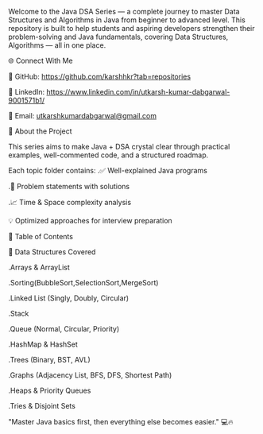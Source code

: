 Welcome to the Java DSA Series — a complete journey to master Data Structures and Algorithms in Java from beginner to advanced level.
This repository is built to help students and aspiring developers strengthen their problem-solving and Java fundamentals, covering  Data Structures, Algorithms — all in one place.

🌐 Connect With Me

💼 GitHub: https://github.com/karshhkr?tab=repositories

💬 LinkedIn: https://www.linkedin.com/in/utkarsh-kumar-dabgarwal-9001571b1/

📧 Email: utkarshkumardabgarwal@gmail.com


 📖 About the Project

This series aims to make Java + DSA crystal clear through practical examples, well-commented code, and a structured roadmap.

Each topic folder contains:
.✅ Well-explained Java programs

.🧩 Problem statements with solutions

.📈 Time & Space complexity analysis

💡 Optimized approaches for interview preparation

🧭 Table of Contents

🧠 Data Structures Covered

.Arrays & ArrayList

.Sorting(BubbleSort,SelectionSort,MergeSort)

.Linked List (Singly, Doubly, Circular)

.Stack

.Queue (Normal, Circular, Priority)

.HashMap & HashSet

.Trees (Binary, BST, AVL)

.Graphs (Adjacency List, BFS, DFS, Shortest Path)

.Heaps & Priority Queues

.Tries & Disjoint Sets


"Master Java basics first, then everything else becomes easier." 💻🔥

